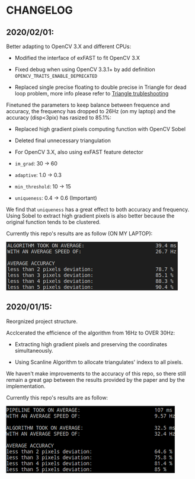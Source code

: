# CHANGELOG

## 2020/02/01: 

Better adapting to OpenCV 3.X and different CPUs: 

- Modified the interface of exFAST to fit OpenCV 3.X

- Fixed debug when using OpenCV 3.3.1+ by add definition `OPENCV_TRAITS_ENABLE_DEPRECATED`

- Replaced single precise floating to double precise in Triangle for dead loop problem, more info please refer to [Triangle trubleshooting](https://www.cs.cmu.edu/~quake/triangle.trouble.html)

Finetuned the parameters to keep balance between frequence and accuracy, the frequency has dropped to 26Hz (on my laptop) and the accuracy (disp<3pix) has rasized to 85.1%:

- Replaced high gradient pixels computing function with OpenCV Sobel

- Deleted final unnecessary triangulation

- For OpenCV 3.X, also using exFAST feature detector

- `im_grad`: 30 -> 60 

- `adaptive`: 1.0 -> 0.3

- `min_threshold`: 10 -> 15

- `uniqueness`: 0.4 -> 0.6 (Important)

We find that `uniqueness` has a great effect to both accuracy and frequency. Using Sobel to extract high gradient pixels is also better because the original function tends to be clustered.

Currently this repo's results are as follow (ON MY LAPTOP): 

![](./paper/2020-02-01_result.png)

## 2020/01/15: 

Reorgnized project structure.

Acclcerated the efficience of the algorithm from 16Hz to OVER 30Hz:

- Extracting high gradient pixels and preserving the coordinates simultaneously.

- Using Scanline Algorithm to allocate triangulates' indexs to all pixels.

We haven't make improvements to the accuracy of this repo, so there still remain a great gap between the results provided by the paper and by the implementation.

Currently this repo's results are as follow: 

![](./paper/2020-01-15_result.png)
